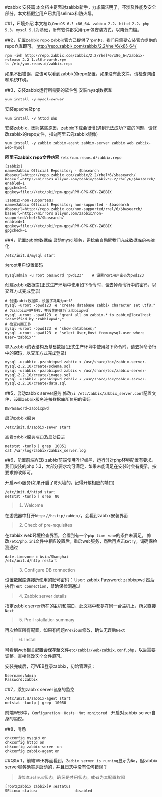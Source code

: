 #zabbix 安装篇
本文档主要面对zabbix新手，力求简洁明了，不涉及性能及安全部分，本文档假定用户已禁用selinux和防火墙。

##1，环境介绍
本文档以`CentOS 6.7 x86_64`、`zabbix 2.2`、`httpd 2.2`、`php 5.3`、`mysql 5.1`为基础，所有软件都采用rpm包安装方式，以降低门槛。

##2，配置zabbix repo
zabbix官方已提供了rpm包，我们只需要安装官方提供的repo仓库即可。
http://repo.zabbix.com/zabbix/2.2/rhel/6/x86_64/
```
rpm -ivh http://repo.zabbix.com/zabbix/2.2/rhel/6/x86_64/zabbix-release-2.2-1.el6.noarch.rpm
ls /etc/yum.repos.d/zabbix.repo
```
如果不出错误，应该可以看到zabbix的repo配置，如果没有此文件，请检查网络和系统环境。

##3，安装zabbix运行所需要的软件包
安装mysql数据库
```
yum install -y mysql-server
```
安装apache及php
```
yum install -y httpd php
```
安装zabbix，因为某些原因，zabbix下载会很慢(遇到无法成功下载的问题，请修改zabbix的repo文件，指向阿里云的zabbix镜像)
```
yum install -y zabbix zabbix-agent zabbix-server zabbix-web zabbix-web-mysql
```
**阿里云zabbix repo文件内容**
`/etc/yum.repos.d/zabbix.repo`
```
[zabbix]
name=Zabbix Official Repository - $basearch
#baseurl=http://repo.zabbix.com/zabbix/2.2/rhel/6/$basearch/
baseurl=http://mirrors.aliyun.com/zabbix/zabbix/2.2/rhel/6/$basearch/
enabled=1
gpgcheck=1
gpgkey=file:///etc/pki/rpm-gpg/RPM-GPG-KEY-ZABBIX

[zabbix-non-supported]
name=Zabbix Official Repository non-supported - $basearch 
#baseurl=http://repo.zabbix.com/non-supported/rhel/6/$basearch/
baseurl=http://mirrors.aliyun.com/zabbix/non-supported/rhel/6/$basearch/
enabled=1
gpgkey=file:///etc/pki/rpm-gpg/RPM-GPG-KEY-ZABBIX
gpgcheck=1
```

##4，配置zabbix数据库
启动mysql服务，系统会自动帮我们完成数据库的初始化
```
/etc/init.d/mysql start
```
为root用户设置密码
```
mysqladmin -u root password 'pwd123'    # 设置root用户密码为pwd123
```
创建zabbix数据库(正式生产环境中使用如下命令时，请去掉命令行中的密码，以交互方式完成登录)
```
# 创建zabix数据库，设置字符集为utf8
mysql -uroot -ppwd123 -e "create database zabbix character set utf8;"
# 为zabbix用户授权，并设置密码为`zabbixpwd`
mysql -uroot -ppwd123 -e "grant all on zabbix.* to zabbix@localhost identified by 'zabbixpwd';"
# 检查前面工作
mysql -uroot -ppwd123 -e "show databases;"
mysql -uroot -ppwd123 -e "select User,Host from mysql.user where User='zabbix'"
```
导入zabbix的表结构及基础数据(正式生产环境中使用如下命令时，请去掉命令行中的密码，以交互方式完成登录)
```
mysql -uzabbix -pzabbixpwd zabbix < /usr/share/doc/zabbix-server-mysql-2.2.10/create/schema.sql
mysql -uzabbix -pzabbixpwd zabbix < /usr/share/doc/zabbix-server-mysql-2.2.10/create/images.sql
mysql -uzabbix -pzabbixpwd zabbix < /usr/share/doc/zabbix-server-mysql-2.2.10/create/data.sql
```

##5，启动zabbix server服务
修改`vi /etc/zabbix/zabbix_server.conf`配置文件，设置zabbix服务连接数据库所使用的密码
```
DBPassword=zabbixpwd
```
启动zabbix服务
```
/etc/init.d/zabbix-sever start
```
查看zabbix服务端口及启动日志
```
netstat -tunlp | grep :10051
cat /var/log/zabbix/zabbix_server.log
```
##6，配置前端WEB
zabbix前端使用PHP编写，运行时对php环境配置有要求。
我们安装的php 5.3，大部分要求均可满足，如果未能满足在安装时会有提示，按要求修改即可。

开启web服务(如果开启了防火墙的，记得开放相应的端口)
```
/etc/init.d/httpd start
netstat -tunlp | grep :80
```

>1. Welcome

在游览器中打开`http://hostip/zabbix/`，会看到zabbix安装界面

>2. Check of pre-requisites

在zabbix web环境检查界面，会看到有一个`php time zone`的条件未满足，
修改`/etc/php.ini`文件中相应设置后，重启web服务，然后再点击`Retry`，请确保检测通过
```
date.timezone = Asia/Shanghai
/etc/init.d/http restart
```

>3. Configure DB connection

设置数据库连接所使用的账号密码：
User: zabbix
Password: zabbixpwd
然后执行`Test connection`，请确保检测通过

>4. Zabbix server details

指定zabbix server所在的主机和端口，此文档中都是在同一台主机上，所以直接`Next`

>5. Pre-Installation summary

再次检查所有配置，如果有问题`Previous`修改，确认无误后`Next`

>6. Install

可看到web相关配置会保存至文件`etc/zabbix/web/zabbix.conf.php`，以后需要调整，直接修改这个文件即可。

安装完成后，可WEB登录zabbix，初始管理员：
```
Username:Admin
Password:zabbix
```

##7，添加zabbix server自身的监控
```
/etc/init.d/zabbix-agent start
netstat -tunlp | grep :10050
```
前端WEB中，`Configuration`--`Hosts`--`Not monitored`，开启对zabbix server自身的监控。


##8，清场
```
chkconfig mysqld on
chkconfig httpd on
chkconfig zabbix-server on
chkconfig zabbix-agent on
```



##Q&A
1，前端WEB界面看到，`Zabbix server is running`显示为`No`，但zabbix server服务确实是启动的，并且日志中没有任何错误？
>请检查selinux状态，确保是禁用状态，或者为其配置权限
```
[root@zabbix zabbix]# sestatus 
SELinux status:                 disabled
```

